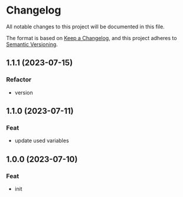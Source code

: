 # Changelog

All notable changes to this project will be documented in this file.

The format is based on [Keep a Changelog](https://keepachangelog.com/en/1.0.0/),
and this project adheres to [Semantic Versioning](https://semver.org/spec/v2.0.0.html).

## 1.1.1 (2023-07-15)

### Refactor

- version

## 1.1.0 (2023-07-11)

### Feat

- update used variables

## 1.0.0 (2023-07-10)

### Feat

- init
